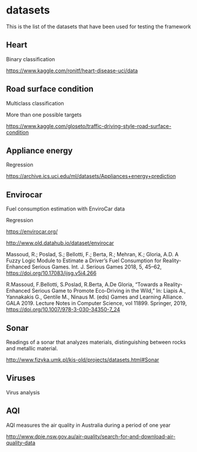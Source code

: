 # datasets
This is the list of the datasets that have been used for testing the framework

## Heart 

Binary classification

https://www.kaggle.com/ronitf/heart-disease-uci/data

## Road surface condition

Multiclass classification 

More than one possible targets

https://www.kaggle.com/gloseto/traffic-driving-style-road-surface-condition

## Appliance energy

Regression

https://archive.ics.uci.edu/ml/datasets/Appliances+energy+prediction


## Envirocar

Fuel consumption estimation with EnviroCar data

Regression

https://envirocar.org/

http://www.old.datahub.io/dataset/envirocar 

Massoud, R.; Poslad, S.; Bellotti, F.; Berta, R.; Mehran, K.; Gloria, A.D. A Fuzzy Logic Module to Estimate a Driver’s Fuel Consumption for Reality-Enhanced Serious Games. Int. J. Serious Games 2018, 5, 45–62, https://doi.org/10.17083/ijsg.v5i4.266 

R.Massoud, F.Bellotti, S.Poslad, R.Berta, A.De Gloria, “Towards a Reality-Enhanced Serious Game to Promote Eco-Driving in the Wild,” In: Liapis A., Yannakakis G., Gentile M., Ninaus M. (eds) Games and Learning Alliance. GALA 2019. Lecture Notes in Computer Science, vol 11899. Springer, 2019, https://doi.org/10.1007/978-3-030-34350-7_24


## Sonar

Readings of a sonar that analyzes materials, distinguishing between rocks and metallic material.

http://www.fizyka.umk.pl/kis-old/projects/datasets.html#Sonar


## Viruses
Virus analysis


## AQI 
AQI measures the air quality in Australia during a period of one year

http://www.dpie.nsw.gov.au/air-quality/search-for-and-download-air-quality-data
